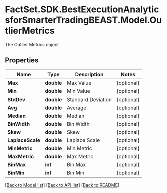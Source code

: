 # FactSet.SDK.BestExecutionAnalyticsforSmarterTradingBEAST.Model.OutlierMetrics
The Outlier Metrics object

## Properties

Name | Type | Description | Notes
------------ | ------------- | ------------- | -------------
**Max** | **double** | Max Value | [optional] 
**Min** | **double** | Min Value | [optional] 
**StdDev** | **double** | Standard Deviation | [optional] 
**Avg** | **double** | Average | [optional] 
**Median** | **double** | Median | [optional] 
**BinWidth** | **double** | Bin Width | [optional] 
**Skew** | **double** | Skew | [optional] 
**LaplaceScale** | **double** | Laplace Scale | [optional] 
**MinMetric** | **double** | Min Metric | [optional] 
**MaxMetric** | **double** | Max Metric | [optional] 
**BinMax** | **int** | Bin Max | [optional] 
**BinMin** | **int** | Bin Min | [optional] 

[[Back to Model list]](../README.md#documentation-for-models) [[Back to API list]](../README.md#documentation-for-api-endpoints) [[Back to README]](../README.md)

